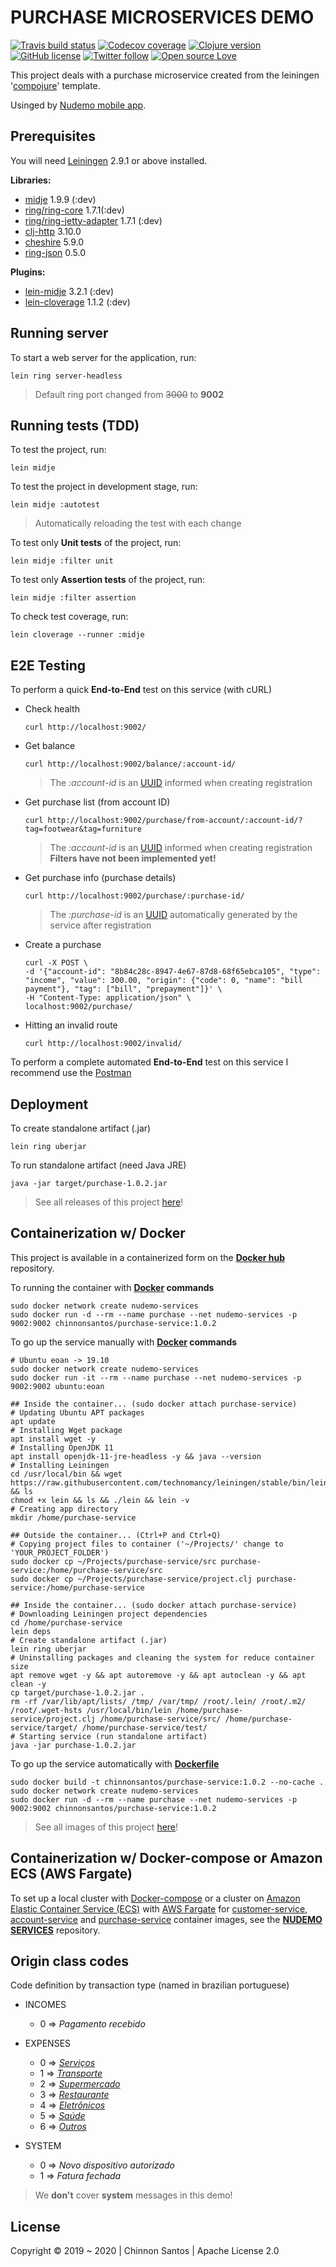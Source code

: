 # PURCHASE MICROSERVICES DEMO

[![Travis build status](https://img.shields.io/travis/chinnonsantos/purchase-service/master?logo=travis)](https://travis-ci.org/chinnonsantos/purchase-service) [![Codecov coverage](https://codecov.io/gh/chinnonsantos/purchase-service/branch/master/graph/badge.svg)](https://codecov.io/gh/chinnonsantos/purchase-service) [![Clojure version](https://img.shields.io/badge/clojure-v1.10.0-blueviolet?logo=clojure)](https://clojure.org/) [![GitHub license](https://img.shields.io/github/license/chinnonsantos/purchase-service?logo=apache)](http://www.apache.org/licenses/) [![Twitter follow](https://img.shields.io/twitter/follow/chinnonsantos?label=follow&style=flat&logo=twitter)](https://twitter.com/intent/follow?screen_name=chinnonsantos) [![Open source Love](https://badges.frapsoft.com/os/v2/open-source.svg?v=103)](https://github.com/ellerbrock/open-source-badges/)

This project deals with a purchase microservice created from the leiningen '[compojure][]' template.

Usinged by [Nudemo mobile app][].

## Prerequisites

You will need [Leiningen][] 2.9.1 or above installed.

**Libraries:**

- [midje][] 1.9.9 (:dev)
- [ring/ring-core][] 1.7.1(:dev)
- [ring/ring-jetty-adapter][] 1.7.1 (:dev)
- [clj-http][] 3.10.0
- [cheshire][] 5.9.0
- [ring-json][] 0.5.0

**Plugins:**

- [lein-midje][] 3.2.1 (:dev)
- [lein-cloverage][] 1.1.2 (:dev)

[compojure]: https://github.com/weavejester/compojure
[leiningen]: https://github.com/technomancy/leiningen
[midje]: https://clojars.org/midje
[ring/ring-core]: https://clojars.org/ring/ring-core
[ring/ring-jetty-adapter]: https://clojars.org/ring/ring-jetty-adapter
[clj-http]: https://clojars.org/clj-http
[cheshire]: https://clojars.org/cheshire
[ring-json]: https://clojars.org/ring/ring-json
[lein-midje]: https://clojars.org/lein-midje
[lein-cloverage]: https://clojars.org/lein-cloverage
[Nudemo mobile app]: https://github.com/chinnonsantos/nudemo/releases

## Running server

To start a web server for the application, run:

    lein ring server-headless

> Default ring port changed from ~~3000~~ to **9002**

## Running tests (TDD)

To test the project, run:

    lein midje

To test the project in development stage, run:

    lein midje :autotest

> Automatically reloading the test with each change

To test only **Unit tests** of the project, run:

    lein midje :filter unit

To test only **Assertion tests** of the project, run:

    lein midje :filter assertion

To check test coverage, run:

    lein cloverage --runner :midje

## E2E Testing

To perform a quick **End-to-End** test on this service (with cURL)

- Check health

      curl http://localhost:9002/

- Get balance

      curl http://localhost:9002/balance/:account-id/

  > The _:account-id_ is an [UUID][] informed when creating registration

[UUID]: https://en.wikipedia.org/wiki/Universally_unique_identifier

- Get purchase list (from account ID)

      curl http://localhost:9002/purchase/from-account/:account-id/?tag=footwear&tag=furniture

  > The _:account-id_ is an [UUID][] informed when creating registration
  > **Filters have not been implemented yet!**

- Get purchase info (purchase details)

      curl http://localhost:9002/purchase/:purchase-id/

  > The _:purchase-id_ is an [UUID][] automatically generated by the service after registration

- Create a purchase

      curl -X POST \
      -d '{"account-id": "8b84c28c-8947-4e67-87d8-68f65ebca105", "type": "income", "value": 300.00, "origin": {"code": 0, "name": "bill payment"}, "tag": ["bill", "prepayment"]}' \
      -H "Content-Type: application/json" \
      localhost:9002/purchase/

- Hitting an invalid route

      curl http://localhost:9002/invalid/

To perform a complete automated **End-to-End** test on this service I recommend use the [Postman][]

[Postman]: https://www.getpostman.com/

## Deployment

To create standalone artifact (.jar)

    lein ring uberjar

To run standalone artifact (need Java JRE)

    java -jar target/purchase-1.0.2.jar

> See all releases of this project [here][]!

[here]: https://github.com/chinnonsantos/purchase-service/releases

## Containerization w/ Docker

This project is available in a containerized form on the **[Docker hub][]** repository.

To running the container with **[Docker][] commands**

    sudo docker network create nudemo-services
    sudo docker run -d --rm --name purchase --net nudemo-services -p 9002:9002 chinnonsantos/purchase-service:1.0.2

To go up the service manually with **[Docker][] commands**

    # Ubuntu eoan -> 19.10
    sudo docker network create nudemo-services
    sudo docker run -it --rm --name purchase --net nudemo-services -p 9002:9002 ubuntu:eoan

    ## Inside the container... (sudo docker attach purchase-service)
    # Updating Ubuntu APT packages
    apt update
    # Installing Wget package
    apt install wget -y
    # Installing OpenJDK 11
    apt install openjdk-11-jre-headless -y && java --version
    # Installing Leiningen
    cd /usr/local/bin && wget https://raw.githubusercontent.com/technomancy/leiningen/stable/bin/lein && ls
    chmod +x lein && ls && ./lein && lein -v
    # Creating app directory
    mkdir /home/purchase-service

    ## Outside the container... (Ctrl+P and Ctrl+Q)
    # Copying project files to container ('~/Projects/' change to 'YOUR_PROJECT_FOLDER')
    sudo docker cp ~/Projects/purchase-service/src purchase-service:/home/purchase-service/src
    sudo docker cp ~/Projects/purchase-service/project.clj purchase-service:/home/purchase-service

    ## Inside the container... (sudo docker attach purchase-service)
    # Downloading Leiningen project dependencies
    cd /home/purchase-service
    lein deps
    # Create standalone artifact (.jar)
    lein ring uberjar
    # Uninstalling packages and cleaning the system for reduce container size
    apt remove wget -y && apt autoremove -y && apt autoclean -y && apt clean -y
    cp target/purchase-1.0.2.jar .
    rm -rf /var/lib/apt/lists/ /tmp/ /var/tmp/ /root/.lein/ /root/.m2/ /root/.wget-hsts /usr/local/bin/lein /home/purchase-service/project.clj /home/purchase-service/src/ /home/purchase-service/target/ /home/purchase-service/test/
    # Starting service (run standalone artifact)
    java -jar purchase-1.0.2.jar

To go up the service automatically with **[Dockerfile][]**

    sudo docker build -t chinnonsantos/purchase-service:1.0.2 --no-cache .
    sudo docker network create nudemo-services
    sudo docker run -d --rm --name purchase --net nudemo-services -p 9002:9002 chinnonsantos/purchase-service:1.0.2

> See all images of this project [here][1]!

[Docker hub]: https://hub.docker.com/
[Docker]: https://docs.docker.com/
[Dockerfile]: https://docs.docker.com/engine/reference/builder/
[1]: https://hub.docker.com/r/chinnonsantos/purchase-service/tags

## Containerization w/ Docker-compose or Amazon ECS (AWS Fargate)

To set up a local cluster with [Docker-compose][] or a cluster on [Amazon Elastic Container Service (ECS)][] with [AWS Fargate][] for [customer-service][], [account-service][] and [purchase-service][] container images, see the **[NUDEMO SERVICES][]** repository.

[Docker-compose]: https://docs.docker.com/compose/
[Amazon Elastic Container Service (ECS)]: https://aws.amazon.com/pt/ecs/
[AWS Fargate]: https://aws.amazon.com/pt/fargate/
[customer-service]: https://hub.docker.com/r/chinnonsantos/customer-service
[account-service]: https://hub.docker.com/r/chinnonsantos/account-service
[purchase-service]: https://hub.docker.com/r/chinnonsantos/purchase-service
[NUDEMO SERVICES]: https://github.com/chinnonsantos/nudemo-services

## Origin class codes

Code definition by transaction type (named in brazilian portuguese)

- INCOMES
  - 0 => _Pagamento recebido_

- EXPENSES
  - 0 => [_Serviços_](https://api.flutter.dev/flutter/material/Icons/build-constant.html)
  - 1 => [_Transporte_](https://api.flutter.dev/flutter/material/Icons/directions_bus-constant.html)
  - 2 => [_Supermercado_](https://api.flutter.dev/flutter/material/Icons/shopping_cart-constant.html)
  - 3 => [_Restaurante_](https://api.flutter.dev/flutter/material/Icons/restaurant-constant.html)
  - 4 => [_Eletrônicos_](https://api.flutter.dev/flutter/material/Icons/usb-constant.html)
  - 5 => [_Saúde_](https://api.flutter.dev/flutter/material/Icons/healing-constant.html)
  - 6 => [_Outros_](https://api.flutter.dev/flutter/material/Icons/bookmark_border-constant.html)

- SYSTEM
  - 0 => _Novo dispositivo autorizado_
  - 1 => _Fatura fechada_

> We **don't** cover **system** messages in this demo!

## License

Copyright © 2019 ~ 2020 | Chinnon Santos | Apache License 2.0
